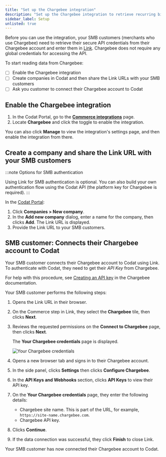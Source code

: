 ```yaml
---
title: "Set up the Chargebee integration"
description: "Set up the Chargebee integration to retrieve recurring billing and subscriptions data from your SMB customers"
sidebar_label: Setup
unlisted: true
---
```


Before you can use the integration, your SMB customers (merchants who use Chargebee) need to retrieve their secure API credentials from their Chargebee account and enter them in [Link](/auth-flow/overview). Chargebee does not require any global credentials for accessing the API.

To start reading data from Chargebee:

- [ ] Enable the Chargebee integration
- [ ] Create companies in Codat and then share the Link URLs with your SMB customers
- [ ] Ask you customer to connect their Chargebee account to Codat

## Enable the Chargebee integration

1. In the Codat Portal, go to the <a className="external" href="https://app.codat.io/settings/integrations/commerce" target="blank">**Commerce integrations**</a> page.
2. Locate **Chargebee** and click the toggle to enable the integration.

You can also click **Manage** to view the integration's settings page, and then enable the integration from there.

## Create a company and share the Link URL with your SMB customers

:::note Options for SMB authentication

Using Link for SMB authentication is optional. You can also build your own authentication flow using the Codat API (the platform key for Chargebee is required).
:::

In the <a className="external" href="https://app.codat.io" target="_blank">Codat Portal</a>:

1. Click **Companies > New company**.
2. In the **Add new company** dialog, enter a name for the company, then clicks **Add**. The Link URL is displayed.
3. Provide the Link URL to your SMB customers.

## SMB customer: Connects their Chargebee account to Codat

Your SMB customer connects their Chargebee account to Codat using Link. To authenticate with Codat, they need to get their _API Key_ from Chargebee.

For help with this procedure, see <a className="external" href="https://www.chargebee.com/docs/2.0/api_keys.html#creating-an-api-key" target="_blank">Creating an API key</a> in the Chargebee documentation.

Your SMB customer performs the following steps:

1. Opens the Link URL in their browser.

2. On the Commerce step in Link, they select the **Chargebee** tile, then clicks **Next**.

3. Reviews the requested permissions on the **Connect to Chargebee** page, then clicks **Next**.

   The **Your Chargebee credentials** page is displayed.

   ![Your Chargebee credentials](/img/old/678461b-your-chargebee-credentials-final-masked.png "The Your Chargebee credentials page")

4. Opens a new browser tab and signs in to their Chargebee account.

5. In the side panel, clicks **Settings** then clicks **Configure Chargebee**.

6. In the **API Keys and Webhooks** section, clicks **API Keys** to view their API key.

7. On the **Your Chargebee credentials** page, they enter the following details:
   - Chargebee site name. This is part of the URL, for example, `https://site-name.chargebee.com`.
   - Chargebee API key.

8. Clicks **Continue**.

9. If the data connection was successful, they click **Finish** to close Link.

Your SMB customer has now connected their Chargebee account to Codat.
